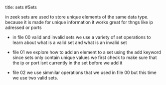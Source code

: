 title: sets
#Sets

in zeek sets are used to store unique elements of the same data type. because it is made for unique information it works great for thngs like ip adressed or ports 

* in file 00 valid and invalid sets we use a variety of set operations to learn about what is a valid set and what is an invalid set 

* file 01 we explore how to add an element to a set using the add keyword since sets only contain unique values we first check to make sure that the ip or port isnt currently in the set before we add it 

* file 02 we use simmilar operations that we used in file 00 but this time we use two valid sets. 
